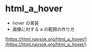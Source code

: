 # html_a_hover  

- hover の実装  
- 画像に対する a の範囲の作り方  


[https://html.naysok.org/html_a_hover/](https://html.naysok.org/html_a_hover/)  
